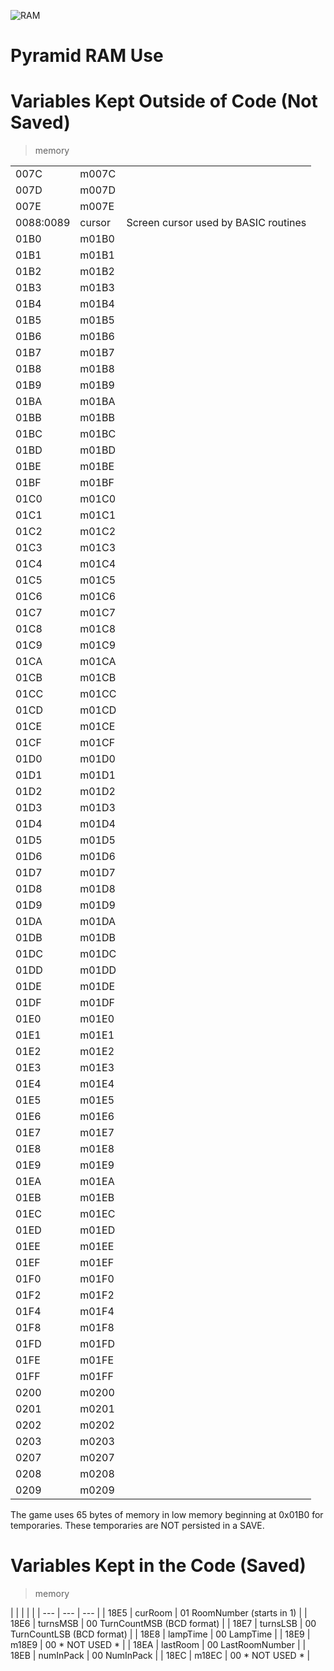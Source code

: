 
![RAM](Pyramid.jpg)

# Pyramid RAM Use

# Variables Kept Outside of Code (Not Saved)

> memory

| | | |
| --- | --- | --- |
| 007C      | m007C                | |
| 007D      | m007D                | |
| 007E      | m007E                | |
| 0088:0089 | cursor               | Screen cursor used by BASIC routines |
| 01B0      | m01B0                | |
| 01B1      | m01B1                | |
| 01B2      | m01B2                | |
| 01B3      | m01B3                | |
| 01B4      | m01B4                | |
| 01B5      | m01B5                | |
| 01B6      | m01B6                | |
| 01B7      | m01B7                | |
| 01B8      | m01B8                | |
| 01B9      | m01B9                | |
| 01BA      | m01BA                | |
| 01BB      | m01BB                | |
| 01BC      | m01BC                | |
| 01BD      | m01BD                | |
| 01BE      | m01BE                | |
| 01BF      | m01BF                | |
| 01C0      | m01C0                | |
| 01C1      | m01C1                | |
| 01C2      | m01C2                | |
| 01C3      | m01C3                | |
| 01C4      | m01C4                | |
| 01C5      | m01C5                | |
| 01C6      | m01C6                | |
| 01C7      | m01C7                | |
| 01C8      | m01C8                | |
| 01C9      | m01C9                | |
| 01CA      | m01CA                | |
| 01CB      | m01CB                | |
| 01CC      | m01CC                | |
| 01CD      | m01CD                | |
| 01CE      | m01CE                | |
| 01CF      | m01CF                | |
| 01D0      | m01D0                | |
| 01D1      | m01D1                | |
| 01D2      | m01D2                | |
| 01D3      | m01D3                | |
| 01D4      | m01D4                | |
| 01D5      | m01D5                | |
| 01D6      | m01D6                | |
| 01D7      | m01D7                | |
| 01D8      | m01D8                | |
| 01D9      | m01D9                | |
| 01DA      | m01DA                | |
| 01DB      | m01DB                | |
| 01DC      | m01DC                | |
| 01DD      | m01DD                | |
| 01DE      | m01DE                | |
| 01DF      | m01DF                | |
| 01E0      | m01E0                | |
| 01E1      | m01E1                | |
| 01E2      | m01E2                | |
| 01E3      | m01E3                | |
| 01E4      | m01E4                | |
| 01E5      | m01E5                | |
| 01E6      | m01E6                | |
| 01E7      | m01E7                | |
| 01E8      | m01E8                | |
| 01E9      | m01E9                | |
| 01EA      | m01EA                | |
| 01EB      | m01EB                | |
| 01EC      | m01EC                | |
| 01ED      | m01ED                | |
| 01EE      | m01EE                | |
| 01EF      | m01EF                | |
| 01F0      | m01F0                | |
| 01F2      | m01F2                | |
| 01F4      | m01F4                | |
| 01F8      | m01F8                | |
| 01FD      | m01FD                | |
| 01FE      | m01FE                | |
| 01FF      | m01FF                | |
| 0200      | m0200                | |
| 0201      | m0201                | |
| 0202      | m0202                | |
| 0203      | m0203                | |
| 0207      | m0207                | |
| 0208      | m0208                | |
| 0209      | m0209                | |

The game uses 65 bytes of memory in low memory beginning at 0x01B0 for temporaries.
These temporaries are NOT persisted in a SAVE.

# Variables Kept in the Code (Saved)

> memory

| | | | |
| --- | --- | --- |
| 18E5      | curRoom              | 01 RoomNumber (starts in 1) |
| 18E6      | turnsMSB             | 00 TurnCountMSB (BCD format) |
| 18E7      | turnsLSB             | 00 TurnCountLSB (BCD format) |
| 18E8      | lampTime             | 00 LampTime |
| 18E9      | m18E9                | 00 * NOT USED * |
| 18EA      | lastRoom             | 00 LastRoomNumber |
| 18EB      | numInPack            | 00 NumInPack |
| 18EC      | m18EC                | 00 * NOT USED * |

 
